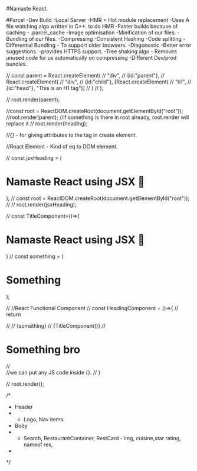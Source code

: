 #Namaste React.








#Parcel
-Dev Build
-Local Server
-HMR = Hot module replacement
-Uses A file watching algo written in C++. to do HMR
-Faster builds because of caching - .parcel_cache
-Image optimisation
-Minification of our files. - Bundling of our files.
-Compressing
-Consistent Hashing
-Code splitting
-Differential Bundling - To support older browsers.
-Diagonostic
-Better error suggestions.
-provides HTTPS support.
-Tree shaking algo - Removes unused code for us automatically on compressing
-Different Dev/prod bundles.




// const parent = React.createElement(
//     "div", 
//     {id:"parent"}, 
//     React.createElement(
//     "div", 
//     {id:"child"}, [React.createElement(
//     "h1", 
//     {id:"head"}, "This is an H1 tag")]
//     )
// );

// root.render(parent);


//const root = ReactDOM.createRoot(document.getElementById("root"));
//root.render(parent); //if something is there in root already, root.render will replace it
// root.render(heading);

//{} - for giving attributes to the tag in create element.

//React Element - Kind of eq to DOM element.





// const jsxHeading = (<h1>Namaste React using JSX 🚀</h1>);
// const root = ReactDOM.createRoot(document.getElementById("root"));
// // root.render(jsxHeading);



// const TitleComponent=()=>(<h1>Namaste React using JSX 🚀</h1>)
// const something = (<h1>Something</h1>);

// //React Functional Component
// const HeadingComponent = ()=>{
//     return <div id="container">
//         <TitleComponent/>
//         {something} 
//         {TitleComponent()}
//         <h1>Something bro</h1>
//     </div>//we can put any JS code inside {}.
// }

// root.render(<HeadingComponent/>);












/*
*  Header
* - Logo, Nav items
* Body
* - Search, RestaurantContainer, RestCard - img, cuisine,star rating, nameof res, 
* 
*/